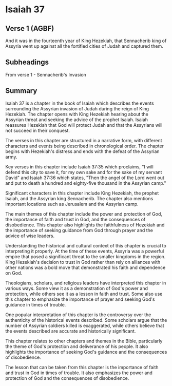 # Isaiah 37

## Verse 1 (AGBF)

And it was in the fourteenth year of King Hezekiah, that Sennacherib king of Assyria went up against all the fortified cities of Judah and captured them.

## Subheadings

From verse 1 - Sennacherib's Invasion

## Summary

Isaiah 37 is a chapter in the book of Isaiah which describes the events surrounding the Assyrian invasion of Judah during the reign of King Hezekiah. The chapter opens with King Hezekiah hearing about the Assyrian threat and seeking the advice of the prophet Isaiah. Isaiah reassures Hezekiah that God will protect Judah and that the Assyrians will not succeed in their conquest.

The verses in this chapter are structured in a narrative form, with different characters and events being described in chronological order. The chapter begins with Hezekiah's distress and ends with the defeat of the Assyrian army.

Key verses in this chapter include Isaiah 37:35 which proclaims, "I will defend this city to save it, for my own sake and for the sake of my servant David" and Isaiah 37:36 which states, "Then the angel of the Lord went out and put to death a hundred and eighty-five thousand in the Assyrian camp."

Significant characters in this chapter include King Hezekiah, the prophet Isaiah, and the Assyrian king Sennacherib. The chapter also mentions important locations such as Jerusalem and the Assyrian camp.

The main themes of this chapter include the power and protection of God, the importance of faith and trust in God, and the consequences of disobedience. This chapter also highlights the faithfulness of Hezekiah and the importance of seeking guidance from God through prayer and the advice of wise leaders.

Understanding the historical and cultural context of this chapter is crucial to interpreting it properly. At the time of these events, Assyria was a powerful empire that posed a significant threat to the smaller kingdoms in the region. King Hezekiah's decision to trust in God rather than rely on alliances with other nations was a bold move that demonstrated his faith and dependence on God.

Theologians, scholars, and religious leaders have interpreted this chapter in various ways. Some view it as a demonstration of God's power and protection, while others see it as a lesson in faith and trust. Some also use this chapter to emphasize the importance of prayer and seeking God's guidance in times of trouble.

One popular interpretation of this chapter is the controversy over the authenticity of the historical events described. Some scholars argue that the number of Assyrian soldiers killed is exaggerated, while others believe that the events described are accurate and historically significant.

This chapter relates to other chapters and themes in the Bible, particularly the theme of God's protection and deliverance of his people. It also highlights the importance of seeking God's guidance and the consequences of disobedience.

The lesson that can be taken from this chapter is the importance of faith and trust in God in times of trouble. It also emphasizes the power and protection of God and the consequences of disobedience.